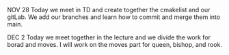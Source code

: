 NOV 28
Today we meet in TD and create together the cmakelist and our gitLab. We add our branches and learn how to commit and merge them into main.

DEC 2
Today we meet together in the lecture and we divide the work for borad and moves. I will work on the moves part for queen, bishop, and rook.